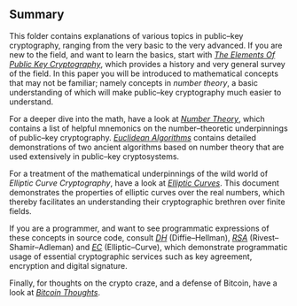 ## Summary

This folder contains explanations of various topics in public&ndash;key cryptography, ranging from the very basic to the very advanced. If you are new to the field, and want to learn the basics, start with [_The Elements Of Public Key Cryptography_](https://raw.githubusercontent.com/dchampion/crypto/master/doc/TheElementsOfPublicKeyCryptography.pdf), which provides a history and very general survey of the field. In this paper you will be introduced to mathematical concepts that may not be familiar; namely concepts in _number theory_, a basic understanding of which will make public&ndash;key cryptography much easier to understand.

For a deeper dive into the math, have a look at [_Number Theory_](https://github.com/dchampion/crypto/blob/master/doc/NumberTheory.md), which contains a list of helpful mnemonics on the number&ndash;theoretic underpinnings of public&ndash;key cryptography. [_Euclidean Algorithms_](https://github.com/dchampion/crypto/blob/master/doc/EuclideanAlgorithms.md) contains detailed demonstrations of two ancient algorithms based on number theory that are used extensively in public&ndash;key cryptosystems.

For a treatment of the mathematical underpinnings of the wild world of _Elliptic Curve Cryptography_, have a look at [_Elliptic Curves_](https://nbviewer.org/github/dchampion/crypto/blob/master/doc/EllipticCurves.ipynb). This document demonstrates the properties of elliptic curves over the real numbers, which thereby facilitates an understanding their cryptographic brethren over finite fields.

If you are a programmer, and want to see programmatic expressions of these concepts in source code, consult [_DH_](https://nbviewer.org/github/dchampion/crypto/blob/master/doc/DH.ipynb) (Diffie&ndash;Hellman), [_RSA_](https://nbviewer.org/github/dchampion/crypto/blob/master/doc/RSA.ipynb) (Rivest&ndash;Shamir&ndash;Adleman) and [_EC_](https://nbviewer.org/github/dchampion/crypto/blob/master/doc/EC.ipynb) (Elliptic&ndash;Curve), which demonstrate programmatic usage of essential cryptographic services such as key agreement, encryption and digital signature.

Finally, for thoughts on the crypto craze, and a defense of Bitcoin, have a look at [_Bitcoin Thoughts_](https://github.com/dchampion/crypto/blob/master/doc/BitcoinThoughts.md).
